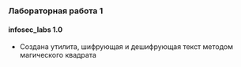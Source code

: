 ### Лабораторная работа 1

#### infosec_labs 1.0

- Создана утилита, шифрующая и дешифрующая текст методом магического квадрата
